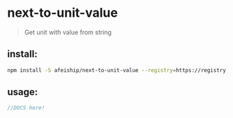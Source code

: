 # next-to-unit-value
> Get unit with value from string

## install:
```bash
npm install -S afeiship/next-to-unit-value --registry=https://registry.npm.taobao.org
```

## usage:
```js
//DOCS here!
```
